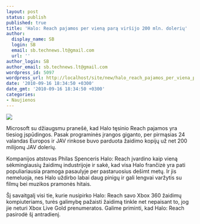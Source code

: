 ```yaml
---
layout: post
status: publish
published: true
title: 'Halo: Reach pajamos per vieną parą viršijo 200 mln. dolerių'
author:
  display_name: SB
  login: SB
  email: sb.technews.lt@gmail.com
  url: ''
author_login: SB
author_email: sb.technews.lt@gmail.com
wordpress_id: 5097
wordpress_url: http://localhost/site/new/halo_reach_pajamos_per_viena_para_virsijo_200_mln_doleriu/
date: '2010-09-16 18:34:50 +0300'
date_gmt: '2010-09-16 18:34:50 +0300'
categories:
- Naujienos
---
```

<div class="imgright"><img src="http://www.part.lt/img/f5e45af24de624c43bbe4c01114a2a9a8.jpg"  /></div>
<p>Microsoft su džiaugsmu pranešė, kad Halo tęsinio Reach pajamos yra tiesiog įspūdingos. Pasak programinės įrangos giganto, per pirmąsias 24 valandas Europos ir JAV rinkose buvo parduota žaidimo kopijų už net 200 milijonų JAV dolerių.</p>
<p>Kompanijos atstovas Philas Spenceris Halo: Reach įvardino kaip vieną sėkmingiausių žaidimų industrijoje ir sakė, kad visa Halo frančizė yra pati populiariausia pramoga pasaulyje per pastaruosius dešimt metų. Ir jis nemeluoja, nes Halo uždirbo labai daug pinigų ir gali lengvai varžytis su filmų bei muzikos pramonės hitais.</p>
<p>Šį savaitgalį visi tie, kurie nusipirko Halo: Reach savo Xbox 360 žaidimų kompiuteriams, turės galimybę pažaisti žaidimą tinkle net nepaisant to, jog jie neturi Xbox Live Gold prenumeratos. Galime priminti, kad Halo: Reach pasirodė šį antradienį.<br /></p>
